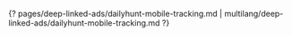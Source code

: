 {? pages/deep-linked-ads/dailyhunt-mobile-tracking.md | multilang/deep-linked-ads/dailyhunt-mobile-tracking.md ?}
